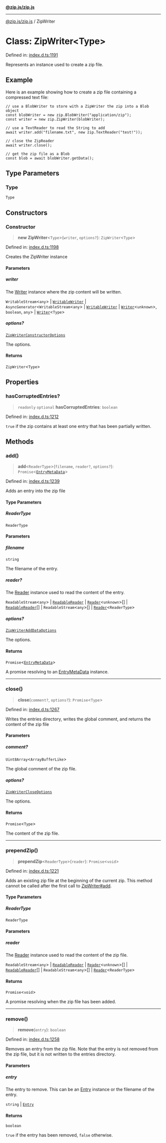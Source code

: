 [**@zip.js/zip.js**](../README.md)

***

[@zip.js/zip.js](../globals.md) / ZipWriter

# Class: ZipWriter\<Type\>

Defined in: [index.d.ts:1191](https://github.com/gildas-lormeau/zip.js/blob/02ec02f1298ff2b603f1b86ee545b4d21af7b520/index.d.ts#L1191)

Represents an instance used to create a zip file.

## Example

Here is an example showing how to create a zip file containing a compressed text file:
```
// use a BlobWriter to store with a ZipWriter the zip into a Blob object
const blobWriter = new zip.BlobWriter("application/zip");
const writer = new zip.ZipWriter(blobWriter);

// use a TextReader to read the String to add
await writer.add("filename.txt", new zip.TextReader("test!"));

// close the ZipReader
await writer.close();

// get the zip file as a Blob
const blob = await blobWriter.getData();
```

## Type Parameters

### Type

`Type`

## Constructors

### Constructor

> **new ZipWriter**\<`Type`\>(`writer`, `options?`): `ZipWriter`\<`Type`\>

Defined in: [index.d.ts:1198](https://github.com/gildas-lormeau/zip.js/blob/02ec02f1298ff2b603f1b86ee545b4d21af7b520/index.d.ts#L1198)

Creates the ZipWriter instance

#### Parameters

##### writer

The [Writer](Writer.md) instance where the zip content will be written.

`WritableStream`\<`any`\> | [`WritableWriter`](../interfaces/WritableWriter.md) | `AsyncGenerator`\<`WritableStream`\<`any`\> \| [`WritableWriter`](../interfaces/WritableWriter.md) \| [`Writer`](Writer.md)\<`unknown`\>, `boolean`, `any`\> | [`Writer`](Writer.md)\<`Type`\>

##### options?

[`ZipWriterConstructorOptions`](../interfaces/ZipWriterConstructorOptions.md)

The options.

#### Returns

`ZipWriter`\<`Type`\>

## Properties

### hasCorruptedEntries?

> `readonly` `optional` **hasCorruptedEntries**: `boolean`

Defined in: [index.d.ts:1212](https://github.com/gildas-lormeau/zip.js/blob/02ec02f1298ff2b603f1b86ee545b4d21af7b520/index.d.ts#L1212)

`true` if the zip contains at least one entry that has been partially written.

## Methods

### add()

> **add**\<`ReaderType`\>(`filename`, `reader?`, `options?`): `Promise`\<[`EntryMetaData`](../interfaces/EntryMetaData.md)\>

Defined in: [index.d.ts:1239](https://github.com/gildas-lormeau/zip.js/blob/02ec02f1298ff2b603f1b86ee545b4d21af7b520/index.d.ts#L1239)

Adds an entry into the zip file

#### Type Parameters

##### ReaderType

`ReaderType`

#### Parameters

##### filename

`string`

The filename of the entry.

##### reader?

The  [Reader](Reader.md) instance used to read the content of the entry.

`ReadableStream`\<`any`\> | [`ReadableReader`](../interfaces/ReadableReader.md) | [`Reader`](Reader.md)\<`unknown`\>[] | [`ReadableReader`](../interfaces/ReadableReader.md)[] | `ReadableStream`\<`any`\>[] | [`Reader`](Reader.md)\<`ReaderType`\>

##### options?

[`ZipWriterAddDataOptions`](../interfaces/ZipWriterAddDataOptions.md)

The options.

#### Returns

`Promise`\<[`EntryMetaData`](../interfaces/EntryMetaData.md)\>

A promise resolving to an [EntryMetaData](../interfaces/EntryMetaData.md) instance.

***

### close()

> **close**(`comment?`, `options?`): `Promise`\<`Type`\>

Defined in: [index.d.ts:1267](https://github.com/gildas-lormeau/zip.js/blob/02ec02f1298ff2b603f1b86ee545b4d21af7b520/index.d.ts#L1267)

Writes the entries directory, writes the global comment, and returns the content of the zip file

#### Parameters

##### comment?

`Uint8Array`\<`ArrayBufferLike`\>

The global comment of the zip file.

##### options?

[`ZipWriterCloseOptions`](../interfaces/ZipWriterCloseOptions.md)

The options.

#### Returns

`Promise`\<`Type`\>

The content of the zip file.

***

### prependZip()

> **prependZip**\<`ReaderType`\>(`reader`): `Promise`\<`void`\>

Defined in: [index.d.ts:1221](https://github.com/gildas-lormeau/zip.js/blob/02ec02f1298ff2b603f1b86ee545b4d21af7b520/index.d.ts#L1221)

Adds an existing zip file at the beginning of the current zip. This method
cannot be called after the first call to [ZipWriter#add](#add).

#### Type Parameters

##### ReaderType

`ReaderType`

#### Parameters

##### reader

The [Reader](Reader.md) instance used to read the content of the zip file.

`ReadableStream`\<`any`\> | [`ReadableReader`](../interfaces/ReadableReader.md) | [`Reader`](Reader.md)\<`unknown`\>[] | [`ReadableReader`](../interfaces/ReadableReader.md)[] | `ReadableStream`\<`any`\>[] | [`Reader`](Reader.md)\<`ReaderType`\>

#### Returns

`Promise`\<`void`\>

A promise resolving when the zip file has been added.

***

### remove()

> **remove**(`entry`): `boolean`

Defined in: [index.d.ts:1258](https://github.com/gildas-lormeau/zip.js/blob/02ec02f1298ff2b603f1b86ee545b4d21af7b520/index.d.ts#L1258)

Removes an entry from the zip file. Note that the entry is not removed from the zip file, but it
is not written to the entries directory.

#### Parameters

##### entry

The entry to remove. This can be an [Entry](../type-aliases/Entry.md) instance or the filename of the entry.

`string` | [`Entry`](../type-aliases/Entry.md)

#### Returns

`boolean`

`true` if the entry has been removed, `false` otherwise.
